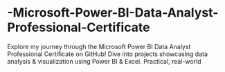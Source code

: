 # -Microsoft-Power-BI-Data-Analyst-Professional-Certificate
Explore my journey through the Microsoft Power BI Data Analyst Professional Certificate on GitHub! Dive into projects showcasing data analysis &amp; visualization using Power BI &amp; Excel. Practical, real-world 
